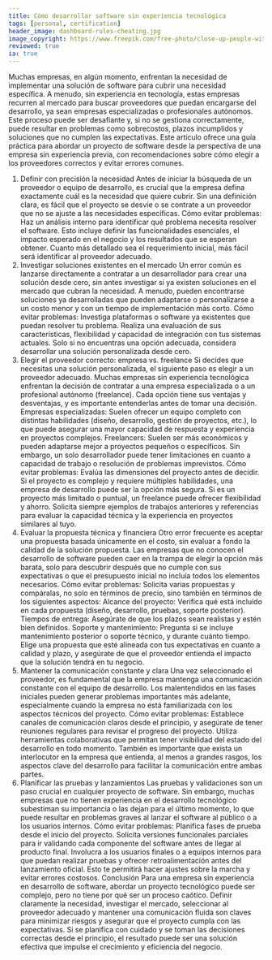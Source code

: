 ```yaml
---
title: Cómo desarrollar software sin experiencia tecnológica
tags: [personal, certification]
header_image: dashboard-rules-cheating.jpg
image_copyright: https://www.freepik.com/free-photo/close-up-people-with-thumbs-up_15501126.htm
reviewed: true
ia: true
---
```

Muchas empresas, en algún momento, enfrentan la necesidad de implementar una solución de software para cubrir una necesidad específica. A menudo, sin experiencia en tecnología, estas empresas recurren al mercado para buscar proveedores que puedan encargarse del desarrollo, ya sean empresas especializadas o profesionales autónomos. Este proceso puede ser desafiante y, si no se gestiona correctamente, puede resultar en problemas como sobrecostos, plazos incumplidos y soluciones que no cumplen las expectativas.
Este artículo ofrece una guía práctica para abordar un proyecto de software desde la perspectiva de una empresa sin experiencia previa, con recomendaciones sobre cómo elegir a los proveedores correctos y evitar errores comunes.

1. Definir con precisión la necesidad
Antes de iniciar la búsqueda de un proveedor o equipo de desarrollo, es crucial que la empresa defina exactamente cuál es la necesidad que quiere cubrir. Sin una definición clara, es fácil que el proyecto se desvíe o se contrate a un proveedor que no se ajuste a las necesidades específicas.
Cómo evitar problemas: Haz un análisis interno para identificar qué problema necesita resolver el software. Esto incluye definir las funcionalidades esenciales, el impacto esperado en el negocio y los resultados que se esperan obtener. Cuanto más detallado sea el requerimiento inicial, más fácil será identificar al proveedor adecuado.
2. Investigar soluciones existentes en el mercado
Un error común es lanzarse directamente a contratar a un desarrollador para crear una solución desde cero, sin antes investigar si ya existen soluciones en el mercado que cubran la necesidad. A menudo, pueden encontrarse soluciones ya desarrolladas que pueden adaptarse o personalizarse a un costo menor y con un tiempo de implementación más corto.
Cómo evitar problemas: Investiga plataformas o software ya existentes que puedan resolver tu problema. Realiza una evaluación de sus características, flexibilidad y capacidad de integración con tus sistemas actuales. Solo si no encuentras una opción adecuada, considera desarrollar una solución personalizada desde cero.
3. Elegir el proveedor correcto: empresa vs. freelance
Si decides que necesitas una solución personalizada, el siguiente paso es elegir a un proveedor adecuado. Muchas empresas sin experiencia tecnológica enfrentan la decisión de contratar a una empresa especializada o a un profesional autónomo (freelance). Cada opción tiene sus ventajas y desventajas, y es importante entenderlas antes de tomar una decisión.
Empresas especializadas: Suelen ofrecer un equipo completo con distintas habilidades (diseño, desarrollo, gestión de proyectos, etc.), lo que puede asegurar una mayor capacidad de respuesta y experiencia en proyectos complejos.
Freelancers: Suelen ser más económicos y pueden adaptarse mejor a proyectos pequeños o específicos. Sin embargo, un solo desarrollador puede tener limitaciones en cuanto a capacidad de trabajo o resolución de problemas imprevistos.
Cómo evitar problemas: Evalúa las dimensiones del proyecto antes de decidir. Si el proyecto es complejo y requiere múltiples habilidades, una empresa de desarrollo puede ser la opción más segura. Si es un proyecto más limitado o puntual, un freelance puede ofrecer flexibilidad y ahorro. Solicita siempre ejemplos de trabajos anteriores y referencias para evaluar la capacidad técnica y la experiencia en proyectos similares al tuyo.
4. Evaluar la propuesta técnica y financiera
Otro error frecuente es aceptar una propuesta basada únicamente en el costo, sin evaluar a fondo la calidad de la solución propuesta. Las empresas que no conocen el desarrollo de software pueden caer en la trampa de elegir la opción más barata, solo para descubrir después que no cumple con sus expectativas o que el presupuesto inicial no incluía todos los elementos necesarios.
Cómo evitar problemas: Solicita varias propuestas y compáralas, no solo en términos de precio, sino también en términos de los siguientes aspectos:
Alcance del proyecto: Verifica qué está incluido en cada propuesta (diseño, desarrollo, pruebas, soporte posterior).
Tiempos de entrega: Asegúrate de que los plazos sean realistas y estén bien definidos.
Soporte y mantenimiento: Pregunta si se incluye mantenimiento posterior o soporte técnico, y durante cuánto tiempo.
Elige una propuesta que esté alineada con tus expectativas en cuanto a calidad y plazo, y asegúrate de que el proveedor entienda el impacto que la solución tendrá en tu negocio.
5. Mantener la comunicación constante y clara
Una vez seleccionado el proveedor, es fundamental que la empresa mantenga una comunicación constante con el equipo de desarrollo. Los malentendidos en las fases iniciales pueden generar problemas importantes más adelante, especialmente cuando la empresa no está familiarizada con los aspectos técnicos del proyecto.
Cómo evitar problemas: Establece canales de comunicación claros desde el principio, y asegúrate de tener reuniones regulares para revisar el progreso del proyecto. Utiliza herramientas colaborativas que permitan tener visibilidad del estado del desarrollo en todo momento. También es importante que exista un interlocutor en la empresa que entienda, al menos a grandes rasgos, los aspectos clave del desarrollo para facilitar la comunicación entre ambas partes.
6. Planificar las pruebas y lanzamientos
Las pruebas y validaciones son un paso crucial en cualquier proyecto de software. Sin embargo, muchas empresas que no tienen experiencia en el desarrollo tecnológico subestiman su importancia o las dejan para el último momento, lo que puede resultar en problemas graves al lanzar el software al público o a los usuarios internos.
Cómo evitar problemas: Planifica fases de prueba desde el inicio del proyecto. Solicita versiones funcionales parciales para ir validando cada componente del software antes de llegar al producto final. Involucra a los usuarios finales o a equipos internos para que puedan realizar pruebas y ofrecer retroalimentación antes del lanzamiento oficial. Esto te permitirá hacer ajustes sobre la marcha y evitar errores costosos.
Conclusión
Para una empresa sin experiencia en desarrollo de software, abordar un proyecto tecnológico puede ser complejo, pero no tiene por qué ser un proceso caótico. Definir claramente la necesidad, investigar el mercado, seleccionar al proveedor adecuado y mantener una comunicación fluida son claves para minimizar riesgos y asegurar que el proyecto cumpla con las expectativas. Si se planifica con cuidado y se toman las decisiones correctas desde el principio, el resultado puede ser una solución efectiva que impulse el crecimiento y eficiencia del negocio.
